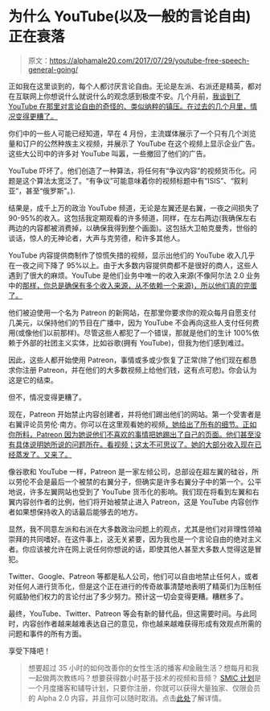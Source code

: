 # 为什么 YouTube(以及一般的言论自由)正在衰落

> 原文：<https://alphamale20.com/2017/07/29/youtube-free-speech-general-going/>

正如我在这里谈到的，每个人都讨厌言论自由。无论是左派、右派还是精英，都对在互联网上你想说什么就说什么的观念感到极度不安。几个月前，[我谈到了 YouTube 在那里对言论自由的奇怪的、类似纳粹的镇压。在过去的几个月里，情况变得更糟了。](https://calebjonesblog.com/internet-free-speech-is-vanishing-prepare-for-it/)

你们中的一些人可能已经知道，早在 4 月份，主流媒体展示了一个只有几个浏览量和订户的公然种族主义视频，并展示了 YouTube 在这个视频上显示企业广告。这些大公司中的许多对 YouTube 叫嚣，一些撤回了他们的广告。

YouTube 吓坏了。他们创造了一种算法，将任何有“争议内容”的视频货币化。问题是这个算法太宽泛了。“有争议”可能意味着你的视频标题中有“ISIS”、“叙利亚”，甚至“俄罗斯”。).

结果是，成千上万的政治 YouTube 频道，无论是左翼还是右翼，一夜之间损失了 90-95%的收入。这包括我定期观看的许多频道，同样，在左右两边(我确保左右两边的内容都被消费掉，以确保我得到整个画面)。这包括大卫帕克曼秀，世俗的谈话，惊人的无神论者，大声与克劳德，和许多其他人。

YouTube 内容提供商制作了惊慌失措的视频，显示出他们的 YouTube 收入几乎在一夜之间下降了 95%以上。由于大多数内容提供商都不是很好的商人，这些人遇到了很大的麻烦。YouTube 是他们业务中唯一的收入来源(不像阿尔法 2.0 业务中的[那样，你总是确保有多个收入来源，从不依赖一个来源)，所以他们真的完蛋了。](http://www.alphamalebook.com/)

他们被迫使用一个名为 Patreon 的新网站，在那里你要求你的观众每月自愿支付几美元，以保持他们的节目在广播中，因为 YouTube 不会再向这些人支付任何费用(或像他们以前那样)。尽管这些人都犯了一个错误，那就是他们的生计 100%依赖于外部的社团主义实体，比如谷歌(拥有 YouTube)，但我为他们感到难过。

因此，这些人都开始使用 Patreon，事情或多或少恢复了正常(除了他们现在都恳求你注册 Patreon，并在他们的大多数视频上给他们钱，这有点可悲)。你会认为这是它的结束。

但不，情况变得更糟了。

现在，Patreon 开始禁止内容创建者，并将他们踢出他们的网站。第一个受害者是右翼评论员劳伦·南方。你可以在这里观看她的视频[，她给出了所有的细节。正如你所料，Patreon 因为她说他们不喜欢的事情把她踢出了自己的页面。他们甚至没有具体说明她所说的问题所在。看视频；这太不可思议了。她的大部分收入现在已经蒸发了。又来了。](https://www.youtube.com/watch?v=rtImwK5TI4g)

像谷歌和 YouTube 一样，Patreon 是一家左倾公司，总部设在超左翼的硅谷，所以劳伦不会是最后一个被禁的右翼分子，但确实是许多右翼分子中的第一个。公平地说，许多左翼网站也受到了 YouTube 货币化的影响。我们现在将看到左翼和右翼内容创作者的比例，他们将开始被禁止进入 Patreon，这是 YouTube 内容创作者如果想保持收入的话最后能够去的地方。

显然，我不同意左派和右派在大多数政治问题上的观点，尤其是他们对非理性领袖崇拜的共同嗜好。在这件事上，这无关紧要，因为我也是一个言论自由的绝对主义者。你应该被允许在网上说任何你想说的话，即使其他人甚至大多数人觉得这是冒犯。

Twitter、Google、Patreon 等都是私人公司，他们可以自由地禁止任何人，或者对任何人进行货币化，但是这个正在进行的传奇故事清楚地表明了精英们为压制任何威胁他们权力的言论付出了多少努力。预计这一切会变得更糟。糟糕多了。

最终，YouTube、Twitter、Patreon 等会有新的替代品，但这需要时间。与此同时，内容创作者越来越难表达自己的意见，你也越来越难获得形成有效观点所需的问题和事件的所有方面。

享受下降吧！

> 想要超过 35 小时的如何改善你的女性生活的播客*和*金融生活？想每月和我一起做两次教练吗？想要获得数小时基于技术的视频和音频？ [SMIC 计划](https://alphamale20.kartra.com/page/vIL17)是一个月度播客和辅导计划，只要你注册，你就可以获得大量独家、仅限会员的 Alpha 2.0 内容，并且你可以随时取消。点击[此处](https://alphamale20.kartra.com/page/vIL17)了解详情。
> 
> 